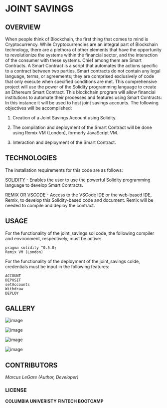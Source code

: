 # JOINT SAVINGS


## OVERVIEW

When people think of Blockchain, the first thing that comes to mind is Cryptocurrency. While Cryptocurrencies are an integral part of Blockchain technology, there are a plethora of other elements that have the opportunity to revolutionize the systems within the financial sector, and the interaction of the consumer with these systems. Chief among them are Smart Contracts. A Smart Contract is a script that automates the actions specific to a contract between two parties. Smart contracts do not contain any legal language, terms, or agreements; they are comprised exclusively of code that only execute when specified conditions are met. This comprehensive project will use the power of the Solidity programming language to create an Ethereum Smart Contract. This blockchain program will allow financial institutions to automate their processes and features using Smart Contracts: In this instance it will be used to host joint savings accounts. The following objectives will be accomplished:

1. Creation of a Joint Savings Account using Solidity.

2. The compilation and deployment of the Smart Contract will be done using Remix VM (London), formerly JavaScript VM.

3. Interaction and deployment of the Smart Contract.


## TECHNOLOGIES

The installation requirements for this code are as follows:

[SOLIDITY](https://soliditylang.org/) - Enables the user to use the powerful Solidity programming language to develop Smart Contracts.

[REMIX](https://remix.ethereum.org/) OR [VSCODE](https://code.visualstudio.com/download) - Access to the VSCode IDE or the web-based IDE, Remix, to develop this Solidity-based code and document. Remix will be needed to compile and deploy the contract.



## USAGE

For the functionality of the joint_savings.sol code, the following compiler and environment, respectively, must be active:

```solidity
pragma solidity ^0.5.0;
Remix VM (London)
```

For the functionality of the deployment of the joint_savings colde, credentials must be input in the following features:

```solidity
ACCOUNT
DEPOSIT
setAccounts
Withdraw
DEPLOY
```

## GALLERY

![image](https://github.com/MLeGare29/M20_CHALLENGE/assets/127421460/72198aa8-f1ac-41b0-88cf-c462c6f436a3)

![image](https://github.com/MLeGare29/M20_CHALLENGE/assets/127421460/228ea14a-0bcf-4d10-abda-b41ee9f97ee0)

![image](https://github.com/MLeGare29/M20_CHALLENGE/assets/127421460/2746ed91-40e1-41e1-8828-8cfd1e2ca1a8)

![image](https://github.com/MLeGare29/M20_CHALLENGE/assets/127421460/653c6e9c-208d-4c07-9ebe-1d820f6f9d1d)





## CONTRIBUTORS

*Marcus LeGare (Author, Developer)*

### LICENSE

**COLUMBIA UNIVERISTY FINTECH BOOTCAMP**



